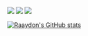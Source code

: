 ![](https://img.shields.io/badge/language-html-informational) ![](https://img.shields.io/badge/language-javascript-informational) ![](https://img.shields.io/badge/language-python-green)


[![Raaydon's GitHub stats](https://github-readme-stats.vercel.app/api?username=raaydon&count_private=true&show_icons=true&theme=dark)](https://github.com/anuraghazra/github-readme-stats)